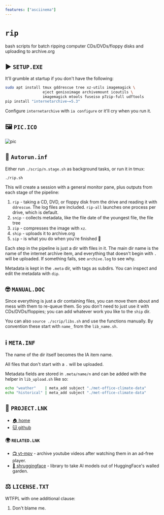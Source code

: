 ```yaml
---
features: ["asciinema"]
---
```

# `rip`

bash scripts for batch ripping computer CDs/DVDs/floppy disks and uploading to archive.org

## ▶️ `SETUP.EXE`

It'll grumble at startup if you don't have the following:

```bash
sudo apt install tmux gddrescue tree xz-utils imagemagick \
                 eject genisoimage archivemount icoutils \
                 imagemagick mtools fuseiso p7zip-full udftools
pip install "internetarchive~=5.3"
```

Configure `internetarchive` with `ia configure` or it'll cry when you run it.

## 🖼️ `PIC.ICO`

![pic](pic/pic.cast.webp)

## 🏃 `Autorun.inf`

Either run `./scrip/n.stage.sh` as background tasks, or run it in tmux:

```bash
./rip.sh
```

This will create a session with a general monitor pane, plus outputs from each
stage of the pipeline:

1. `rip` - taking a CD, DVD, or floppy disk from the drive and reading it with `ddrescue`. The
   log files are included. `rip-all` launches one process per drive, which is
   default.
2. `snip` - collects metadata, like the file date of the youngest file, the file
   tree 
3. `zip` - compresses the image with `xz`.
4. `ship` - uploads it to archive.org
5. `sip` - is what you do when you're finished 🍻

Each step in the pipeline is just a dir with files in it. The main dir name is
the name of the internet archive item, and everything that doesn't begin with
`.` will be uploaded. If something fails, see `archive.log` to see why.

Metadata is kept in the `.meta` dir, with tags as subdirs. You can inspect and
edit the metadata with `dip`.

## 🤓 `MANUAL.DOC`

Since everything is just a dir containing files, you can move them about and
mess with them to re-queue them. So you don't need to just use it with
CDs/DVDs/floppies; you can add whatever work you like to the `ship` dir.

You can also `source ./scrip/libs.sh` and use the functions manually. By
convention these start with `name_` from the `lib_name.sh`.

## ℹ️  `META.INF`

The name of the dir itself becomes the IA item name.

All files that don't start with a `.` will be uploaded.

Metadata fields are stored in `.meta/name/n` and can be added with the helper
in `lib_upload.sh` like so:
```sh
echo "weather"    | meta_add subject "./met-office-climate-data"
echo "historical" | meta_add subject "./met-office-climate-data"
```

## 🔗 `PROJECT.LNK`

* [🏠 home](https://bitplane.net/dev/sh/rip)
* [🐱 github](https://github.com/bitplane/rip)

### 🌍 `RELATED.LNK`

* [📺 yt-mpv](https://bitplane.net/dev/python/yt-mpv) -
  archive youtube videos after watching them in an ad-free player.
* [🤷 shruggingface](https://bitplane.net/dev/python/shruggingface) -
  library to take AI models out of HuggingFace's walled garden.

## ⚖️ `LICENSE.TXT`

WTFPL with one additional clause:

1. Don't blame me.

